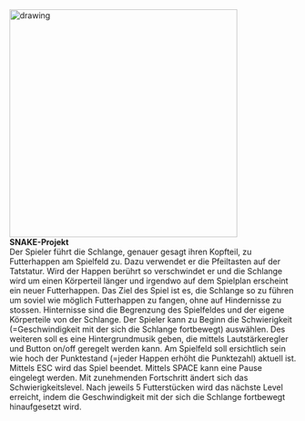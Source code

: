 <img src="https://user-images.githubusercontent.com/83589796/199694395-d2912364-a59a-4e40-b42c-db5792767652.png" alt="drawing" width="400"/>
<br>
<b>SNAKE-Projekt</b>
<br>
Der Spieler führt die Schlange, genauer gesagt ihren Kopfteil, zu Futterhappen am Spielfeld zu. Dazu verwendet er die Pfeiltasten auf der Tatstatur. Wird der Happen berührt so verschwindet er und die Schlange wird um einen Körperteil länger und irgendwo auf dem Spielplan erscheint ein neuer Futterhappen. Das Ziel des Spiel ist es, die Schlange so zu führen um soviel wie möglich Futterhappen zu fangen, ohne auf Hindernisse zu stossen. Hinternisse sind die Begrenzung des Spielfeldes und der eigene Körperteile von der Schlange. Der Spieler kann zu Beginn die Schwierigkeit (=Geschwindigkeit mit der sich die Schlange fortbewegt) auswählen. Des weiteren soll es eine Hintergrundmusik geben, die mittels Lautstärkeregler und Button on/off geregelt werden kann. Am Spielfeld soll ersichtlich sein wie hoch der Punktestand (=jeder Happen erhöht die Punktezahl) aktuell ist. Mittels ESC wird das Spiel beendet. Mittels SPACE kann eine Pause eingelegt werden. Mit zunehmenden Fortschritt ändert sich das Schwierigkeitslevel. Nach jeweils 5 Futterstücken wird das nächste Level erreicht, indem die Geschwindigkeit mit der sich die Schlange fortbewegt hinaufgesetzt wird.

